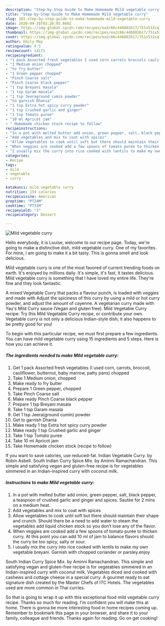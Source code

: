 ```yaml
---
description: "Step-by-Step Guide to Make Homemade Mild vegetable curry"
title: "Step-by-Step Guide to Make Homemade Mild vegetable curry"
slug: 101-step-by-step-guide-to-make-homemade-mild-vegetable-curry
date: 2020-09-26T03:26:03.660Z
image: https://img-global.cpcdn.com/recipes/ea2c66c446802617/751x532cq70/mild-vegetable-curry-recipe-main-photo.jpg
thumbnail: https://img-global.cpcdn.com/recipes/ea2c66c446802617/751x532cq70/mild-vegetable-curry-recipe-main-photo.jpg
cover: https://img-global.cpcdn.com/recipes/ea2c66c446802617/751x532cq70/mild-vegetable-curry-recipe-main-photo.jpg
author: Emily May
ratingvalue: 4.5
reviewcount: 14171
recipeingredient:
- "1 pack Assorted fresh vegetables I used corn carrots broccoli cauliflower butternut baby marrow patty pans chopped"
- "1 Medium onion chopped"
- "to fry butter"
- "1 Green pepper chopped"
- "Pinch Coarse salt"
- "Pinch Coarse black pepper"
- "1 tsp Breyani masala"
- "1 tsp Garam masala"
- "1 tsp Jeeraground cumin powder"
- "to garnish Dhania"
- "1 tsp Extra hot spicy curry powder"
- "1 tsp Crushed garlic and ginger"
- "1 tsp Tomato puree"
- "10 ml Apricot jam"
- " Homemade chicken stock recipe to follow"
recipeinstructions:
- "In a pot with melted butter add onion, green pepper, salt, black pepper, a teaspoon of crushed garlic and ginger and spices. Sautée for 2 mins on a medium heat."
- "Add vegetables and mix to coat with spices"
- "Allow vegetables to cook until soft but there should maintain their shape and crunch. Should there be a need to add water to steam the vegetables add liquid chicken stock so you don’t lose any of the flavor."
- "When veggies are cooked add a few spoons of tomato purée to thicken curry. At this point you can add 10 ml of jam to balance flavors should the curry be too spicy, salty or sour."
- "I usually mix the curry into rice cooked with lentils to make my own vegetable breyani. Garnish with chopped coriander or parsley.enjoy"
categories:
- Recipe
tags:
- mild
- vegetable
- curry

katakunci: mild vegetable curry 
nutrition: 154 calories
recipecuisine: American
preptime: "PT24M"
cooktime: "PT31M"
recipeyield: "3"
recipecategory: Dessert

---
```



![Mild vegetable curry](https://img-global.cpcdn.com/recipes/ea2c66c446802617/751x532cq70/mild-vegetable-curry-recipe-main-photo.jpg)

Hello everybody, it is Louise, welcome to our recipe page. Today, we're going to make a distinctive dish, mild vegetable curry. One of my favorites. For mine, I am going to make it a bit tasty. This is gonna smell and look delicious.

Mild vegetable curry is one of the most favored of current trending foods on earth. It's enjoyed by millions daily. It's simple, it's fast, it tastes delicious. Mild vegetable curry is something that I have loved my entire life. They're fine and they look fantastic.

A mixed Vegetable Curry that packs a flavour punch, is loaded with veggies and made with Adjust the spiciness of this curry by using a mild or hot curry powder, and adjust the amount of cayenne. A vegetarian curry made with Yau&#39;s Mild Curry sauce (Vegan and gluten free). Mild Vegetable Curry recipe: Try this Mild Vegetable Curry recipe, or contribute your own. Vegetable curry is not only a delicious Indian-style dish; it also happens to be pretty good for you!


To begin with this particular recipe, we must first prepare a few ingredients. You can have mild vegetable curry using 15 ingredients and 5 steps. Here is how you can achieve it.

<!--inarticleads1-->

##### The ingredients needed to make Mild vegetable curry:

1. Get 1 pack Assorted fresh vegetables (I used corn, carrots, broccoli, cauliflower, butternut, baby marrow, patty pans) chopped
1. Take 1 Medium onion, chopped
1. Make ready to fry butter
1. Prepare 1 Green pepper, chopped
1. Take Pinch Coarse salt
1. Make ready Pinch Coarse black pepper
1. Prepare 1 tsp Breyani masala
1. Take 1 tsp Garam masala
1. Get 1 tsp Jeera(ground cumin) powder
1. Get to garnish Dhania
1. Make ready 1 tsp Extra hot spicy curry powder
1. Make ready 1 tsp Crushed garlic and ginger
1. Take 1 tsp Tomato puree
1. Take 10 ml Apricot jam
1. Take  Homemade chicken stock (recipe to follow)


If you want to save calories, use reduced-fat. Indian Vegetable Curry. by Robin Asbell. South Indian Curry Spice Mix. by Aminni Ramachandran. This simple and satisfying vegan and gluten-free recipe is for vegetables simmered in an Indian-inspired curry with coconut milk. 

<!--inarticleads2-->

##### Instructions to make Mild vegetable curry:

1. In a pot with melted butter add onion, green pepper, salt, black pepper, a teaspoon of crushed garlic and ginger and spices. Sautée for 2 mins on a medium heat.
1. Add vegetables and mix to coat with spices
1. Allow vegetables to cook until soft but there should maintain their shape and crunch. Should there be a need to add water to steam the vegetables add liquid chicken stock so you don’t lose any of the flavor.
1. When veggies are cooked add a few spoons of tomato purée to thicken curry. At this point you can add 10 ml of jam to balance flavors should the curry be too spicy, salty or sour.
1. I usually mix the curry into rice cooked with lentils to make my own vegetable breyani. Garnish with chopped coriander or parsley.enjoy


South Indian Curry Spice Mix. by Aminni Ramachandran. This simple and satisfying vegan and gluten-free recipe is for vegetables simmered in an Indian-inspired curry with coconut milk. Vegetables diced and cooked with cashews and cottage cheese in a special curry. A gourmet ready to eat signature dish created by the Master Chefs of ITC Hotels. The vegetables used are more common in Thai curries. 

So that is going to wrap it up with this exceptional food mild vegetable curry recipe. Thanks so much for reading. I'm confident you will make this at home. There is gonna be more interesting food in home recipes coming up. Remember to bookmark this page in your browser, and share it to your family, colleague and friends. Thanks again for reading. Go on get cooking!
